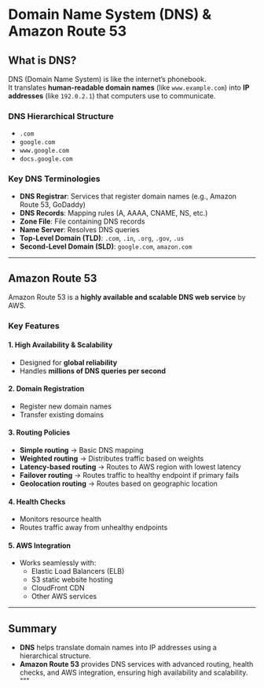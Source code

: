 
# Domain Name System (DNS) & Amazon Route 53

## What is DNS?
DNS (Domain Name System) is like the internet’s phonebook.  
It translates **human-readable domain names** (like `www.example.com`) into **IP addresses** (like `192.0.2.1`) that computers use to communicate.

### DNS Hierarchical Structure
- `.com`
- `google.com`
- `www.google.com`
- `docs.google.com`

### Key DNS Terminologies
- **DNS Registrar**: Services that register domain names (e.g., Amazon Route 53, GoDaddy)
- **DNS Records**: Mapping rules (A, AAAA, CNAME, NS, etc.)
- **Zone File**: File containing DNS records
- **Name Server**: Resolves DNS queries
- **Top-Level Domain (TLD)**: `.com`, `.in`, `.org`, `.gov`, `.us`
- **Second-Level Domain (SLD)**: `google.com`, `amazon.com`

---

## Amazon Route 53

Amazon Route 53 is a **highly available and scalable DNS web service** by AWS.

### Key Features

#### 1. High Availability & Scalability
- Designed for **global reliability**
- Handles **millions of DNS queries per second**

#### 2. Domain Registration
- Register new domain names
- Transfer existing domains

#### 3. Routing Policies
- **Simple routing** → Basic DNS mapping
- **Weighted routing** → Distributes traffic based on weights
- **Latency-based routing** → Routes to AWS region with lowest latency
- **Failover routing** → Routes traffic to healthy endpoint if primary fails
- **Geolocation routing** → Routes based on geographic location

#### 4. Health Checks
- Monitors resource health
- Routes traffic away from unhealthy endpoints

#### 5. AWS Integration
- Works seamlessly with:
  - Elastic Load Balancers (ELB)
  - S3 static website hosting
  - CloudFront CDN
  - Other AWS services

---

## Summary
- **DNS** helps translate domain names into IP addresses using a hierarchical structure.
- **Amazon Route 53** provides DNS services with advanced routing, health checks, and AWS integration, ensuring high availability and scalability.
"""

